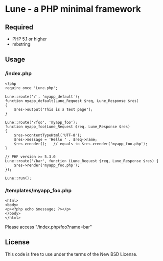 # Lune - a PHP minimal framework

## Required

 * PHP 5.1 or higher
 * mbstring

## Usage

### /index.php

    <?php
    require_once 'Lune.php';
    
    Lune::route('/', 'myapp_default');
    function myapp_default(Lune_Request $req, Lune_Response $res)
    {
        $res->output('This is a test page');
    }
    
    Lune::route('/foo', 'myapp_foo');
    function myapp_foo(Lune_Request $req, Lune_Response $res)
    {
        $res->contentTypeHtml('UTF-8');
        $res->message = 'Hello ' . $req->name;
        $res->render();   // equals to $res->render('myapp_foo.php');
    }
    
    // PHP version >= 5.3.0
    Lune::route('/bar', function (Lune_Request $req, Lune_Response $res) {
        $res->render('myapp_foo.php');
    });

    Lune::run();

### /templates/myapp_foo.php

    <html>
    <body>
    <p><?php echo $message; ?></p>
    </body>
    </html>

Please access "/index.php/foo?name=bar"

## License

This code is free to use under the terms of the New BSD License.

